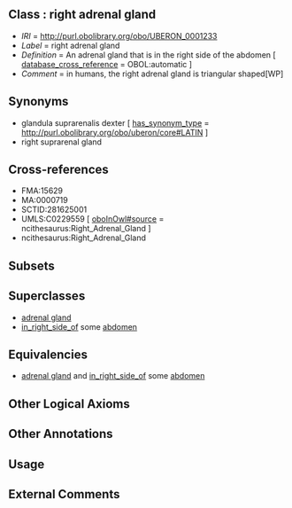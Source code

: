 
## Class : right adrenal gland

 * *IRI* = http://purl.obolibrary.org/obo/UBERON_0001233
 * *Label* = right adrenal gland
 * *Definition* = An adrenal gland that is in the right side of the abdomen [ [database_cross_reference](../../ef/oboInOwl#hasDbXref.md) = OBOL:automatic ]
 * *Comment* = in humans, the right adrenal gland is triangular shaped[WP]

## Synonyms

 * glandula suprarenalis dexter [ [has_synonym_type](../../pe/oboInOwl#hasSynonymType.md) = http://purl.obolibrary.org/obo/uberon/core#LATIN ]
 * right suprarenal gland

## Cross-references

 * FMA:15629
 * MA:0000719
 * SCTID:281625001
 * UMLS:C0229559 [ [oboInOwl#source](../../ce/oboInOwl#source.md) = ncithesaurus:Right_Adrenal_Gland ]
 * ncithesaurus:Right_Adrenal_Gland

## Subsets


## Superclasses

 * [adrenal gland](../../UBERON/69/UBERON_0002369.md)
 * [in_right_side_of](../../BSPO/21/BSPO_0000121.md) some [abdomen](../../UBERON/16/UBERON_0000916.md)

## Equivalencies

 * [adrenal gland](../../UBERON/69/UBERON_0002369.md) and [in_right_side_of](../../BSPO/21/BSPO_0000121.md) some [abdomen](../../UBERON/16/UBERON_0000916.md)

## Other Logical Axioms


## Other Annotations


## Usage


## External Comments

